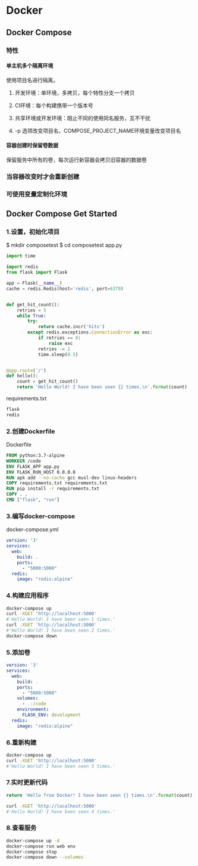 # Docker

## Docker Compose

### 特性

#### 单主机多个隔离环境

使用项目名进行隔离。

1. 开发环境：单环境，多拷贝，每个特性分支一个拷贝

2. CI环境：每个构建携带一个版本号

3. 共享环境或开发环境：阻止不同的使用同名服务，互不干扰
4. -p 选项改变项目名，COMPOSE_PROJECT_NAME环境变量改变项目名

#### 容器创建时保留卷数据

保留服务中所有的卷，每次运行新容器会拷贝旧容器的数据卷

### 当容器改变时才会重新创建

### 可使用变量定制化环境

## Docker Compose Get Started

### 1.设置，初始化项目

$ mkdir composetest
$ cd composetest
app.py

``` python
import time

import redis
from flask import Flask

app = Flask(__name__)
cache = redis.Redis(host='redis', port=6379)


def get_hit_count():
    retries = 5
    while True:
        try:
            return cache.incr('hits')
        except redis.exceptions.ConnectionError as exc:
            if retries == 0:
                raise exc
            retries -= 1
            time.sleep(0.5)


@app.route('/')
def hello():
    count = get_hit_count()
    return 'Hello World! I have been seen {} times.\n'.format(count)
```

requirements.txt

```txt
flask
redis
```

### 2.创建Dockerfile

Dockerfile

```Dockerfile
FROM python:3.7-alpine
WORKDIR /code
ENV FLASK_APP app.py
ENV FLASK_RUN_HOST 0.0.0.0
RUN apk add --no-cache gcc musl-dev linux-headers
COPY requirements.txt requirements.txt
RUN pip install -r requirements.txt
COPY . .
CMD ["flask", "run"]
```

### 3.编写docker-compose

docker-compose.yml

```yml
version: '3'
services:
  web:
    build: .
    ports:
      - "5000:5000"
  redis:
    image: "redis:alpine"
```

### 4.构建应用程序

```bash
docker-compose up
curl -XGET 'http://localhost:5000'
#'Hello World! I have been seen 1 times.'
curl -XGET 'http://localhost:5000'
#'Hello World! I have been seen 2 times.'
docker-compose down
```

### 5.添加卷

```yml
version: '3'
services:
  web:
    build: .
    ports:
      - "5000:5000"
    volumes:
      - .:/code
    environment:
      FLASK_ENV: development
  redis:
    image: "redis:alpine"
```

### 6.重新构建

```bash
docker-compose up
curl -XGET 'http://localhost:5000'
#'Hello World! I have been seen 3 times.'
```

### 7.实时更新代码

```python
return 'Hello from Docker! I have been seen {} times.\n'.format(count)
```

```bash
curl -XGET 'http://localhost:5000'
#'Hello World! I have been seen 4 times.'
```

### 8.查看服务

```bash
docker-compose up -d
docker-compose run web env
docker-compose stop
docker-compose down --volumes
```

